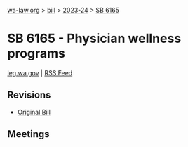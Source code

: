 [wa-law.org](/) > [bill](/bill/) > [2023-24](/bill/2023-24/) > [SB 6165](/bill/2023-24/sb/6165/)

# SB 6165 - Physician wellness programs
[leg.wa.gov](https://app.leg.wa.gov/billsummary?BillNumber=6165&Year=2023&Initiative=false) | [RSS Feed](./rss.xml)

## Revisions
* [Original Bill](1/)

## Meetings